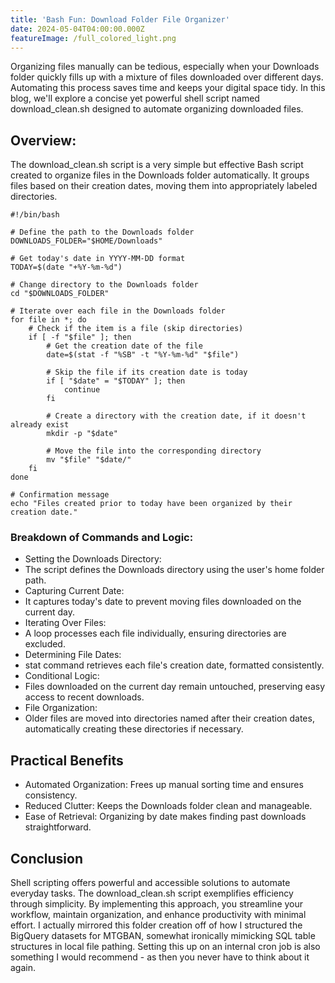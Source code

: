 ```yaml
---
title: 'Bash Fun: Download Folder File Organizer'
date: 2024-05-04T04:00:00.000Z
featureImage: /full_colored_light.png
---
```


Organizing files manually can be tedious, especially when your Downloads folder quickly fills up with a mixture of files downloaded over different days. Automating this process saves time and keeps your digital space tidy. In this blog, we'll explore a concise yet powerful shell script named download\_clean.sh designed to automate organizing downloaded files.

## Overview:

The download\_clean.sh script is a very simple but effective Bash script created to organize files in the Downloads folder automatically. It groups files based on their creation dates, moving them into appropriately labeled directories.

```shell
#!/bin/bash

# Define the path to the Downloads folder
DOWNLOADS_FOLDER="$HOME/Downloads"

# Get today's date in YYYY-MM-DD format
TODAY=$(date "+%Y-%m-%d")

# Change directory to the Downloads folder
cd "$DOWNLOADS_FOLDER"

# Iterate over each file in the Downloads folder
for file in *; do
    # Check if the item is a file (skip directories)
    if [ -f "$file" ]; then
        # Get the creation date of the file
        date=$(stat -f "%SB" -t "%Y-%m-%d" "$file")

        # Skip the file if its creation date is today
        if [ "$date" = "$TODAY" ]; then
            continue
        fi
        
        # Create a directory with the creation date, if it doesn't already exist
        mkdir -p "$date"
        
        # Move the file into the corresponding directory
        mv "$file" "$date/"
    fi
done

# Confirmation message
echo "Files created prior to today have been organized by their creation date."
```

### Breakdown of Commands and Logic:

* Setting the Downloads Directory:
* The script defines the Downloads directory using the user's home folder path.
* Capturing Current Date:
* It captures today's date to prevent moving files downloaded on the current day.
* Iterating Over Files:
* A loop processes each file individually, ensuring directories are excluded.
* Determining File Dates:
* stat command retrieves each file's creation date, formatted consistently.
* Conditional Logic:
* Files downloaded on the current day remain untouched, preserving easy access to recent downloads.
* File Organization:
* Older files are moved into directories named after their creation dates, automatically creating these directories if necessary.

## Practical Benefits

* Automated Organization: Frees up manual sorting time and ensures consistency.
* Reduced Clutter: Keeps the Downloads folder clean and manageable.
* Ease of Retrieval: Organizing by date makes finding past downloads straightforward.

## Conclusion

Shell scripting offers powerful and accessible solutions to automate everyday tasks. The download\_clean.sh script exemplifies efficiency through simplicity. By implementing this approach, you streamline your workflow, maintain organization, and enhance productivity with minimal effort. I actually mirrored this folder creation off of how I structured the BigQuery datasets for MTGBAN, somewhat ironically mimicking SQL table structures in local file pathing. Setting this up on an internal cron job is also something I would recommend - as then you never have to think about it again.
